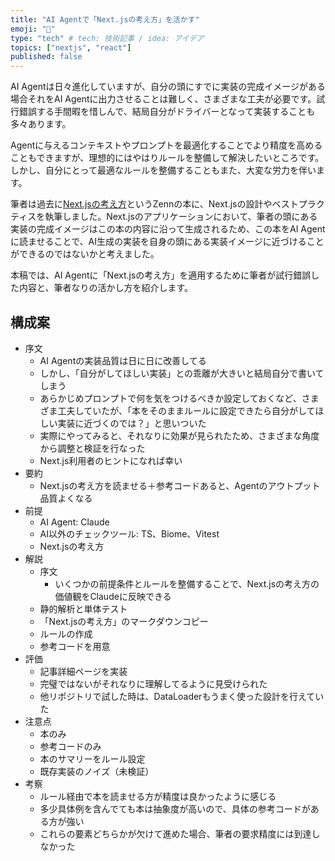 ```yaml
---
title: "AI Agentで「Next.jsの考え方」を活かす"
emoji: "📖"
type: "tech" # tech: 技術記事 / idea: アイデア
topics: ["nextjs", "react"]
published: false
---
```


AI Agentは日々進化していますが、自分の頭にすでに実装の完成イメージがある場合それをAI Agentに出力させることは難しく、さまざまな工夫が必要です。試行錯誤する手間暇を惜しんで、結局自分がドライバーとなって実装することも多々あります。

Agentに与えるコンテキストやプロンプトを最適化することでより精度を高めることもできますが、理想的にはやはりルールを整備して解決したいところです。しかし、自分にとって最適なルールを整備することもまた、大変な労力を伴います。

筆者は過去に[Next.jsの考え方](https://zenn.dev/akfm/books/nextjs-basic-principle)というZennの本に、Next.jsの設計やベストプラクティスを執筆しました。Next.jsのアプリケーションにおいて、筆者の頭にある実装の完成イメージはこの本の内容に沿って生成されるため、この本をAI Agentに読ませることで、AI生成の実装を自身の頭にある実装イメージに近づけることができるのではないかと考えました。

本稿では、AI Agentに「Next.jsの考え方」を適用するために筆者が試行錯誤した内容と、筆者なりの活かし方を紹介します。

## 構成案

- 序文
  - AI Agentの実装品質は日に日に改善してる
  - しかし、「自分がしてほしい実装」との乖離が大きいと結局自分で書いてしまう
  - あらかじめプロンプトで何を気をつけるべきか設定しておくなど、さまざま工夫していたが、「本をそのままルールに設定できたら自分がしてほしい実装に近づくのでは？」と思いついた
  - 実際にやってみると、それなりに効果が見られたため、さまざまな角度から調整と検証を行なった
  - Next.js利用者のヒントになれば幸い
- 要約
  - Next.jsの考え方を読ませる＋参考コードあると、Agentのアウトプット品質よくなる
- 前提
  - AI Agent: Claude
  - AI以外のチェックツール: TS、Biome、Vitest
  - Next.jsの考え方
- 解説
  - 序文
    - いくつかの前提条件とルールを整備することで、Next.jsの考え方の価値観をClaudeに反映できる
  - 静的解析と単体テスト
  - 「Next.jsの考え方」のマークダウンコピー
  - ルールの作成
  - 参考コードを用意
- 評価
  - 記事詳細ページを実装
  - 完璧ではないがそれなりに理解してるように見受けられた
  - 他リポジトリで試した時は、DataLoaderもうまく使った設計を行えていた
- 注意点
  - 本のみ
  - 参考コードのみ
  - 本のサマリーをルール設定
  - 既存実装のノイズ（未検証）
- 考察
  - ルール経由で本を読ませる方が精度は良かったように感じる
  - 多少具体例を含んでても本は抽象度が高いので、具体の参考コードがある方が強い
  - これらの要素どちらかが欠けて進めた場合、筆者の要求精度には到達しなかった

